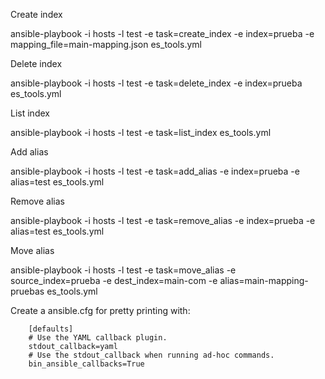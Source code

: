 Create index

ansible-playbook -i hosts -l test -e task=create_index -e index=prueba -e mapping_file=main-mapping.json es_tools.yml

Delete index

ansible-playbook -i hosts -l test -e task=delete_index -e index=prueba es_tools.yml

List index

ansible-playbook -i hosts -l test -e task=list_index es_tools.yml

Add alias

ansible-playbook -i hosts -l test -e task=add_alias -e index=prueba -e alias=test es_tools.yml

Remove alias

ansible-playbook -i hosts -l test -e task=remove_alias -e index=prueba -e alias=test es_tools.yml

Move alias

ansible-playbook -i hosts -l test -e task=move_alias -e source_index=prueba -e dest_index=main-com -e alias=main-mapping-pruebas es_tools.yml

Create a ansible.cfg for pretty printing with:

```
    [defaults]
    # Use the YAML callback plugin.
    stdout_callback=yaml
    # Use the stdout_callback when running ad-hoc commands.
    bin_ansible_callbacks=True
```